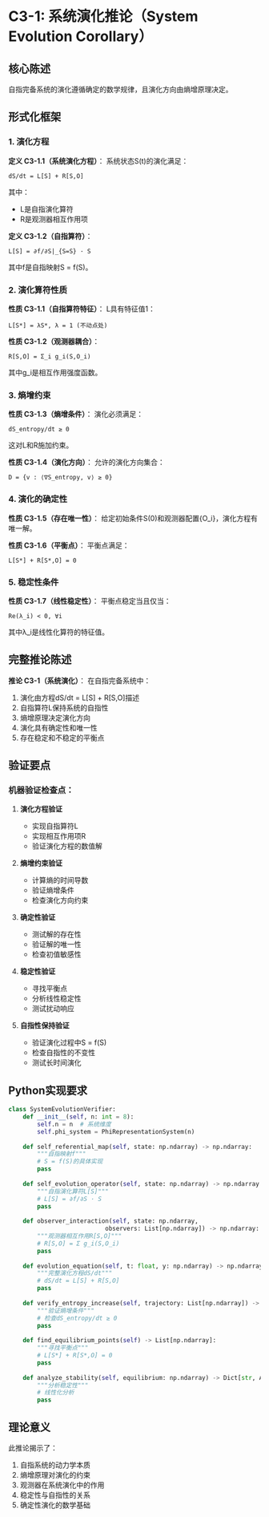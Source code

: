 # C3-1: 系统演化推论（System Evolution Corollary）

## 核心陈述

自指完备系统的演化遵循确定的数学规律，且演化方向由熵增原理决定。

## 形式化框架

### 1. 演化方程

**定义 C3-1.1（系统演化方程）**：
系统状态S(t)的演化满足：
```
dS/dt = L[S] + R[S,O]
```
其中：
- L是自指演化算符
- R是观测器相互作用项

**定义 C3-1.2（自指算符）**：
```
L[S] = ∂f/∂S|_{S=S} · S
```
其中f是自指映射S = f(S)。

### 2. 演化算符性质

**性质 C3-1.1（自指算符特征）**：
L具有特征值1：
```
L[S*] = λS*, λ = 1 (不动点处)
```

**性质 C3-1.2（观测器耦合）**：
```
R[S,O] = Σ_i g_i(S,O_i)
```
其中g_i是相互作用强度函数。

### 3. 熵增约束

**性质 C3-1.3（熵增条件）**：
演化必须满足：
```
dS_entropy/dt ≥ 0
```
这对L和R施加约束。

**性质 C3-1.4（演化方向）**：
允许的演化方向集合：
```
D = {v : ⟨∇S_entropy, v⟩ ≥ 0}
```

### 4. 演化的确定性

**性质 C3-1.5（存在唯一性）**：
给定初始条件S(0)和观测器配置{O_i}，演化方程有唯一解。

**性质 C3-1.6（平衡点）**：
平衡点满足：
```
L[S*] + R[S*,O] = 0
```

### 5. 稳定性条件

**性质 C3-1.7（线性稳定性）**：
平衡点稳定当且仅当：
```
Re(λ_i) < 0, ∀i
```
其中λ_i是线性化算符的特征值。

## 完整推论陈述

**推论 C3-1（系统演化）**：
在自指完备系统中：
1. 演化由方程dS/dt = L[S] + R[S,O]描述
2. 自指算符L保持系统的自指性
3. 熵增原理决定演化方向
4. 演化具有确定性和唯一性
5. 存在稳定和不稳定的平衡点

## 验证要点

### 机器验证检查点：

1. **演化方程验证**
   - 实现自指算符L
   - 实现相互作用项R
   - 验证演化方程的数值解

2. **熵增约束验证**
   - 计算熵的时间导数
   - 验证熵增条件
   - 检查演化方向约束

3. **确定性验证**
   - 测试解的存在性
   - 验证解的唯一性
   - 检查初值敏感性

4. **稳定性验证**
   - 寻找平衡点
   - 分析线性稳定性
   - 测试扰动响应

5. **自指性保持验证**
   - 验证演化过程中S = f(S)
   - 检查自指性的不变性
   - 测试长时间演化

## Python实现要求

```python
class SystemEvolutionVerifier:
    def __init__(self, n: int = 8):
        self.n = n  # 系统维度
        self.phi_system = PhiRepresentationSystem(n)
        
    def self_referential_map(self, state: np.ndarray) -> np.ndarray:
        """自指映射f"""
        # S = f(S)的具体实现
        pass
        
    def self_evolution_operator(self, state: np.ndarray) -> np.ndarray:
        """自指演化算符L[S]"""
        # L[S] = ∂f/∂S · S
        pass
        
    def observer_interaction(self, state: np.ndarray, 
                           observers: List[np.ndarray]) -> np.ndarray:
        """观测器相互作用R[S,O]"""
        # R[S,O] = Σ g_i(S,O_i)
        pass
        
    def evolution_equation(self, t: float, y: np.ndarray) -> np.ndarray:
        """完整演化方程dS/dt"""
        # dS/dt = L[S] + R[S,O]
        pass
        
    def verify_entropy_increase(self, trajectory: List[np.ndarray]) -> bool:
        """验证熵增条件"""
        # 检查dS_entropy/dt ≥ 0
        pass
        
    def find_equilibrium_points(self) -> List[np.ndarray]:
        """寻找平衡点"""
        # L[S*] + R[S*,O] = 0
        pass
        
    def analyze_stability(self, equilibrium: np.ndarray) -> Dict[str, Any]:
        """分析稳定性"""
        # 线性化分析
        pass
```

## 理论意义

此推论揭示了：
1. 自指系统的动力学本质
2. 熵增原理对演化的约束
3. 观测器在系统演化中的作用
4. 稳定性与自指性的关系
5. 确定性演化的数学基础